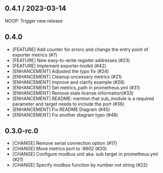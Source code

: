 ## 0.4.1 / 2023-03-14

NOOP: Trigger new release

## 0.4.0

* [FEATURE] Add counter for errors and change the entry point of exporter metrics (#7)
* [FEATURE] New easy-to-write register addresses (#23)
* [FEATURE] Implement exporter-toolkit (#42)
* [ENHANCEMENT] Adjusted the typo fix (#24)
* [ENHANCEMENT] Cleanup uncessary metrics (#21)
* [ENHANCEMENT] Improve and clarify example (#26)
* [ENHANCEMENT] Set metrics_path in prometheus.yml (#31)
* [ENHANCEMENT] Remove stale license information(#33)
* [ENHANCEMENT] README: mention that sub_module is a required parameter and target needs to include the port (#36)
* [ENHANCEMENT] Fix README Diagram (#45)
* [ENHANCEMENT] Fix another diagram typo (#48)

## 0.3.0-rc.0

* [CHANGE] Remove serial connection option (#17)
* [CHANGE] Move metrics port to :9602 (#20)
* [CHANGE] Configure modbus unit aka. sub target in prometheus.yml (#21)
* [CHANGE] Specify modbus function by number not string (#22)
